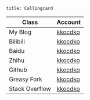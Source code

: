 ```
title: Callingcard
```

|Class|Account|
|-|-|
|My Blog|[kkocdko](https://kkocdko.github.io)|
|Bilibili|[kkocdko](https://space.bilibili.com/22587059)|
|Baidu|[kkocdko](https://baidu.com/p/kkocdko)|
|Zhihu|[kkocdko](https://zhihu.com/people/kkocdko)|
|Github|[kkocdko](https://github.com/kkocdko)|
|Greasy Fork|[kkocdko](https://greasyfork.org/users/197529)|
|Stack Overflow|[kkocdko](https://stackoverflow.com/users/11338291)|
